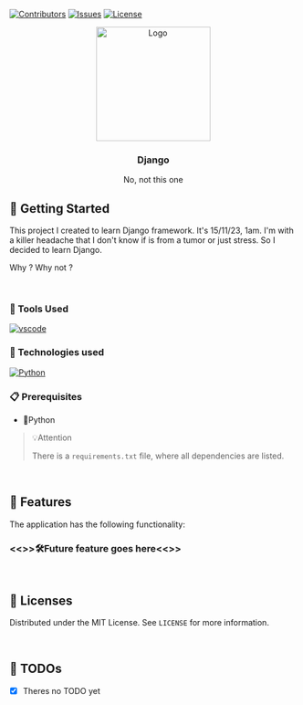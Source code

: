 [![Contributors][contributors-shield]][contributors-url]
[![Issues][issues-shield]][issues-url]
[![License][license-shield]][license-url]

<div align="center">
  <a href="#">
    <img src="https://encrypted-tbn0.gstatic.com/images?q=tbn:ANd9GcQGQyaQGm6J_P-vx70dzkFJu9Yi50XJHqb5FpHo3wCi28LRRnpym5ZzCUsZL8Uv3TbT-GE&usqp=CAU" alt="Logo" width="200" height="200">
  </a>
  <h3 align="center">Django</h3>
  <p align="center">No, not this one</p>

</div>

## 🔰 Getting Started

This project I created to learn Django framework. It's 15/11/23, 1am. I'm with a killer headache that I don't know if is from a tumor or just stress. So I decided to learn Django. 

Why ? Why not ?

<br/>

### 💾 Tools Used

[![vscode][vscode]][vscode-url]

### 🤖 Technologies used

[![Python][Python]][Python-url]

### 📋 Prerequisites

- 🐍Python

>💡Attention
>
> There is a ```requirements.txt``` file, where all dependencies are listed.

<br/>

## 🎨 Features
The application has the following functionality:



### <<>>🛠️Future feature goes here<<>>

<br/>

## 📑 Licenses

Distributed under the MIT License. See `LICENSE` for more information.

<br/>

## 🧻 TODOs
- [X] Theres no TODO yet

<!-- ASSETS -->

<!-- BADGE - Contributors -->

[contributors-shield]: https://img.shields.io/github/contributors/toledkrw/learning-django.svg?style=for-the-badge
[contributors-url]: https://github.com/toledkrw/learning-django/graphs/contributors

<!-- BADGE - Issues -->

[issues-shield]: https://img.shields.io/github/issues/toledkrw/learning-django.svg?style=for-the-badge
[issues-url]: https://github.com/toledkrw/learning-django/issues

<!-- BADGE - License -->

[license-shield]: https://img.shields.io/github/license/toledkrw/learning-django.svg?style=for-the-badge
[license-url]: https://github.com/toledkrw/learning-django/blob/main/LICENSE

<!--  -->
<!-- TECHNOLOGIES -->
<!--  -->

<!-- BADGE - Python -->

[Python]: https://img.shields.io/badge/Python-14354C?style=for-the-badge&logo=python&logoColor=white
[Python-url]: https://www.python.org/

<!-- BADGE - vscode -->

[vscode]: https://img.shields.io/badge/Visual%20Studio%20Code-0078d7.svg?style=for-the-badge&logo=visual-studio-code&logoColor=white
[vscode-url]: https://code.visualstudio.com/